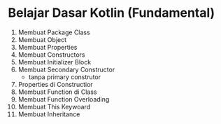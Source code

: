 # Belajar Dasar Kotlin (Fundamental)
1. Membuat Package Class
2. Membuat Object
3. Membuat Properties
4. Membuat Constructors
5. Membuat Initializer Block
6. Membuat Secondary Constructor
    - tanpa primary construtor
7. Properties di Constructior
8. Membuat Function di Class
9. Membuat Function Overloading
10. Membuat This Keywoard
11. Membuat Inheritance